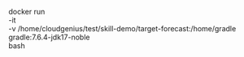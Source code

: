 docker run \
    -it \
    -v /home/cloudgenius/test/skill-demo/target-forecast:/home/gradle \
    gradle:7.6.4-jdk17-noble \
    bash


